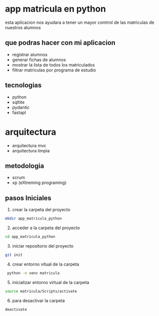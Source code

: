 # app matricula en python
esta aplicacion nos ayudara a tener un mayor comtrol de las 
matriculas de nuestros alumnos
## que podras hacer con mi aplicacion
- registrar alumnos
- generar fichas de alumnos
- mostrar la lista de todos los matriculados
- filtrar matriculas por programa de estudio
## tecnologias
- python
- sqltite
- pydantic
- fastapl
# arquitectura
- arquitectura mvc
- arquitectura limpia
## metodologia
- scrum
- xp (eXtreming programing)
## pasos Iniciales
1. crear la carpeta del proyecto
```bash
mkdir app_matricula_python
```
2. acceder a la carpeta del proyecto
```bash
cd app_matricula_python
```
3. iniciar repositorio del proyecto
```bash
git init
```
4. crear entorno vitual de la carpeta
```bash
 python -m venv matricula
```
5. inicializar entorno virtual de la carpeta
```bash
source matricula/Scripts/activate
```
6. para desactivar la carpeta
```bash
deactivate
```  